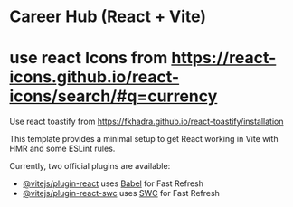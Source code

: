 # Career Hub (React + Vite)

# use react Icons from https://react-icons.github.io/react-icons/search/#q=currency
Use react toastify from  https://fkhadra.github.io/react-toastify/installation

This template provides a minimal setup to get React working in Vite with HMR and some ESLint rules.

Currently, two official plugins are available:

- [@vitejs/plugin-react](https://github.com/vitejs/vite-plugin-react/blob/main/packages/plugin-react/README.md) uses [Babel](https://babeljs.io/) for Fast Refresh
- [@vitejs/plugin-react-swc](https://github.com/vitejs/vite-plugin-react-swc) uses [SWC](https://swc.rs/) for Fast Refresh
